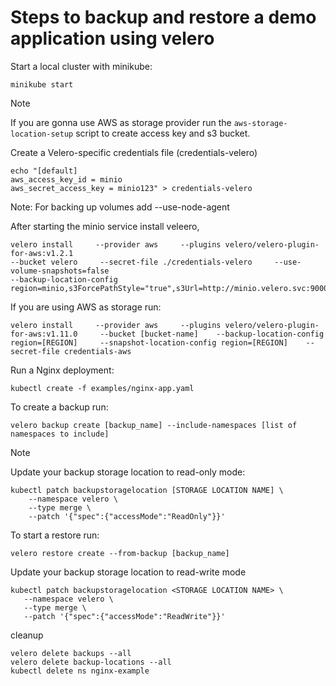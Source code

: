 # Steps to backup and restore a demo application using velero

Start a local cluster with minikube:

```
minikube start
```

> [!NOTE]
> If you are gonna use AWS as storage provider run the `aws-storage-location-setup` script to create access key and s3 bucket.

 Create a Velero-specific credentials file (credentials-velero)

```
echo "[default]
aws_access_key_id = minio
aws_secret_access_key = minio123" > credentials-velero
```

Note: For backing up volumes add --use-node-agent 

After starting the minio service install veleero, 
```
velero install     --provider aws     --plugins velero/velero-plugin-for-aws:v1.2.1     
--bucket velero     --secret-file ./credentials-velero     --use-volume-snapshots=false     
--backup-location-config region=minio,s3ForcePathStyle="true",s3Url=http://minio.velero.svc:9000
```


If you are using AWS as storage run:
```
velero install     --provider aws     --plugins velero/velero-plugin-for-aws:v1.11.0     --bucket [bucket-name]    --backup-location-config region=[REGION]     --snapshot-location-config region=[REGION]    --secret-file credentials-aws 
```

Run a Nginx deployment:
```
kubectl create -f examples/nginx-app.yaml 
```

To create a backup run:
```
velero backup create [backup_name] --include-namespaces [list of namespaces to include]
```
> [!NOTE]
> Update your backup storage location to read-only mode:
```
kubectl patch backupstoragelocation [STORAGE LOCATION NAME] \
    --namespace velero \
    --type merge \
    --patch '{"spec":{"accessMode":"ReadOnly"}}'
```


To start a restore run:
```
velero restore create --from-backup [backup_name]
```
Update your backup storage location to read-write mode
```
kubectl patch backupstoragelocation <STORAGE LOCATION NAME> \
   --namespace velero \
   --type merge \
   --patch '{"spec":{"accessMode":"ReadWrite"}}'
```

cleanup
```
velero delete backups --all
velero delete backup-locations --all
kubectl delete ns nginx-example
```